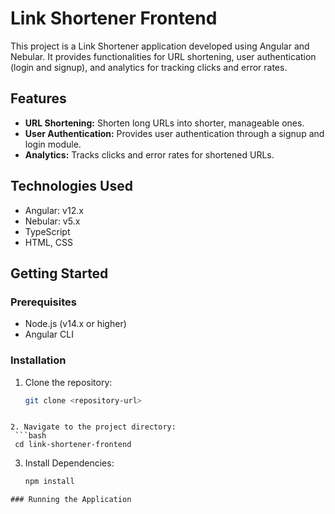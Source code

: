 # Link Shortener Frontend

This project is a Link Shortener application developed using Angular and Nebular. It provides functionalities for URL shortening, user authentication (login and signup), and analytics for tracking clicks and error rates.

## Features

- **URL Shortening:** Shorten long URLs into shorter, manageable ones.
- **User Authentication:** Provides user authentication through a signup and login module.
- **Analytics:** Tracks clicks and error rates for shortened URLs.

## Technologies Used

- Angular: v12.x
- Nebular: v5.x
- TypeScript
- HTML, CSS

## Getting Started

### Prerequisites

- Node.js (v14.x or higher)
- Angular CLI

### Installation

1. Clone the repository:
   ```bash
   git clone <repository-url>
  ```

2. Navigate to the project directory:
   ```bash
   cd link-shortener-frontend
  ```

3. Install Dependencies:
   ```bash
   npm install
  ```
### Running the Application


